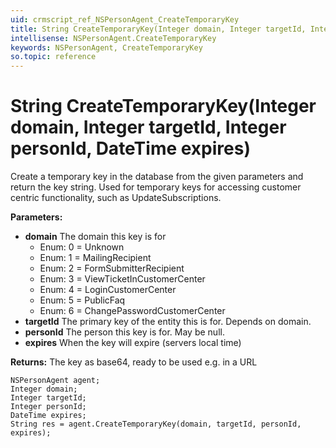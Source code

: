 ```yaml
---
uid: crmscript_ref_NSPersonAgent_CreateTemporaryKey
title: String CreateTemporaryKey(Integer domain, Integer targetId, Integer personId, DateTime expires)
intellisense: NSPersonAgent.CreateTemporaryKey
keywords: NSPersonAgent, CreateTemporaryKey
so.topic: reference
---
```


# String CreateTemporaryKey(Integer domain, Integer targetId, Integer personId, DateTime expires)

Create a temporary key in the database from the given parameters and return the key string. Used for temporary keys for accessing customer centric functionality, such as UpdateSubscriptions.

**Parameters:**
 - **domain** The domain this key is for
     - Enum: 0 = Unknown 
     - Enum: 1 = MailingRecipient 
     - Enum: 2 = FormSubmitterRecipient 
     - Enum: 3 = ViewTicketInCustomerCenter 
     - Enum: 4 = LoginCustomerCenter 
     - Enum: 5 = PublicFaq 
     - Enum: 6 = ChangePasswordCustomerCenter 
 - **targetId** The primary key of the entity this is for. Depends on domain.
 - **personId** The person this key is for. May be null.
 - **expires** When the key will expire (servers local time)

**Returns:** The key as base64, ready to be used e.g. in a URL

```crmscript
NSPersonAgent agent;
Integer domain;
Integer targetId;
Integer personId;
DateTime expires;
String res = agent.CreateTemporaryKey(domain, targetId, personId, expires);
```

